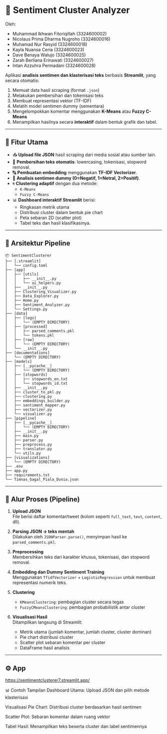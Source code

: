 # 🧠 Sentiment Cluster Analyzer

Oleh:

- Muhammad Ikhwan Fitoriqillah (3324600002)
- Nicolaus Prima Dharma Nugroho (3324600016)
- Muhamad Nur Rasyid (3324600018)
- Kayla Nuansa Ceria (3324600023)
- Dave Benaya Walujo (3324600025)
- Zarah Berliana Erinawati (3324600027)
- Intan Azzuhra Permadani (3324600028)

Aplikasi **analisis sentimen dan klasterisasi teks** berbasis **Streamlit**, yang secara otomatis:
1. Memuat data hasil scraping (format `.json`)
2. Melakukan pembersihan dan tokenisasi teks
3. Membuat representasi vektor (TF-IDF)
4. Melatih model sentimen dummy (sementara)
5. Mengelompokkan komentar menggunakan **K-Means** atau **Fuzzy C-Means**
6. Menampilkan hasilnya secara **interaktif** dalam bentuk grafik dan tabel.

---

## 🚀 Fitur Utama

- 📥 **Upload file JSON** hasil scraping dari media sosial atau sumber lain.  
- 🧹 **Pembersihan teks otomatis**: lowercasing, tokenisasi, stopword removal.  
- 🔠 **Pembuatan embedding** menggunakan **TF-IDF Vectorizer**.  
- 🤖 **Analisis sentimen dummy (0=Negatif, 1=Netral, 2=Positif)**.  
- 🌀 **Clustering adaptif** dengan dua metode:
  - `K-Means`
  - `Fuzzy C-Means`
- 📊 **Dashboard interaktif Streamlit** berisi:
  - Ringkasan metrik utama
  - Distribusi cluster dalam bentuk pie chart
  - Peta sebaran 2D (scatter plot)
  - Tabel teks dan hasil klasifikasinya.

---

## 🧩 Arsitektur Pipeline
```
📦 SentimentClusterer
├── [.streamlit]
│   └── config.toml
├── [app]
│   ├── [utils]
│   │   ├── __init__.py
│   │   └── ui_helpers.py
│   ├── __init__.py
│   ├── Clustering_Visualizer.py
│   ├── Data_Explorer.py
│   ├── Home.py
│   ├── Sentiment_Analyzer.py
│   └── Settings.py
├── [data]
│   ├── [logs]
│   │   └── (EMPTY DIRECTORY)
│   ├── [processed]
│   │   ├── parsed_comments.pkl
│   │   └── tokens.pkl
│   ├── [raw]
│   │   └── (EMPTY DIRECTORY)
│   └── __init__.py
├── [documentations]
│   └── (EMPTY DIRECTORY)
├── [models]
│   ├── [__pycache__]
│   │   └── (EMPTY DIRECTORY)
│   ├── [stopwords]
│   │   ├── stopwords_en.txt
│   │   └── stopwords_id.txt
│   ├── __init__.py
│   ├── cluster_to_pkl.py
│   ├── clustering.py
│   ├── embeddings_builder.py
│   ├── sentiment_mapper.py
│   ├── vectorizer.py
│   └── visualizer.py
├── [pipeline]
│   ├── [__pycache__]
│   │   └── (EMPTY DIRECTORY)
│   ├── __init__.py
│   ├── main.py
│   ├── parser.py
│   ├── preprocess.py
│   ├── translator.py
│   └── utils.py
├── [visualizations]
│   └── (EMPTY DIRECTORY)
├── .env
├── app.py
├── requirements.txt
└── Timnas_Gagal_Piala_Dunia.json
```

---

## 🧠 Alur Proses (Pipeline)

1. **Upload JSON**  
   File berisi daftar komentar/tweet (kolom seperti `full_text`, `text`, `content`, dll).

2. **Parsing JSON → teks mentah**  
   Dilakukan oleh `JSONParser.parse()`, menyimpan hasil ke `parsed_comments.pkl`.

3. **Preprocessing**  
   Membersihkan teks dari karakter khusus, tokenisasi, dan stopword removal.

4. **Embedding dan Dummy Sentiment Training**  
   Menggunakan `TfidfVectorizer` + `LogisticRegression` untuk membuat representasi numerik teks.

5. **Clustering**  
   - `KMeansClustering`: pembagian cluster secara tegas  
   - `FuzzyCMeansClustering`: pembagian probabilistik antar cluster

6. **Visualisasi Hasil**  
   Ditampilkan langsung di Streamlit:
   - Metrik utama (jumlah komentar, jumlah cluster, cluster dominan)
   - Pie chart distribusi cluster
   - Scatter plot sebaran komentar per cluster
   - DataFrame hasil analisis

---

## ⚙️ App
https://sentimentclusterer7.streamlit.app/

📊 Contoh Tampilan
Dashboard Utama: Upload JSON dan pilih metode klasterisasi

Visualisasi Pie Chart: Distribusi cluster berdasarkan hasil sentimen

Scatter Plot: Sebaran komentar dalam ruang vektor

Tabel Hasil: Menampilkan teks beserta cluster dan label sentimennya

